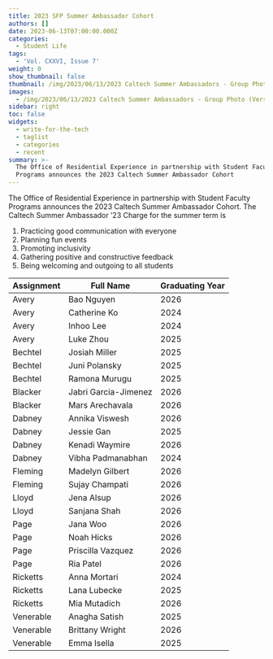 ```yaml
---
title: 2023 SFP Summer Ambassador Cohort
authors: []
date: 2023-06-13T07:00:00.000Z
categories:
  - Student Life
tags:
  - 'Vol. CXXVI, Issue 7'
weight: 0
show_thumbnail: false
thumbnail: /img/2023/06/13/2023 Caltech Summer Ambassadors - Group Photo (Vers. 1).JPG
images:
  - /img/2023/06/13/2023 Caltech Summer Ambassadors - Group Photo (Vers. 1).JPG
sidebar: right
toc: false
widgets:
  - write-for-the-tech
  - taglist
  - categories
  - recent
summary: >-
  The Office of Residential Experience in partnership with Student Faculty
  Programs announces the 2023 Caltech Summer Ambassador Cohort
---
```


The Office of Residential Experience in partnership with Student Faculty Programs announces the 2023 Caltech Summer Ambassador Cohort. The Caltech Summer Ambassador ’23 Charge for the summer term is

1. Practicing good communication with everyone
2. Planning fun events
3. Promoting inclusivity
4. Gathering positive and constructive feedback
5. Being welcoming and outgoing to all students

| Assignment | Full Name | Graduating Year |
| --- | --- | --- |
| Avery | Bao Nguyen | 2026 |
| Avery | Catherine Ko | 2024 |
| Avery | Inhoo Lee | 2024 |
| Avery | Luke Zhou | 2025 |
| Bechtel | Josiah Miller | 2025 |
| Bechtel | Juni Polansky | 2025 |
| Bechtel | Ramona Murugu | 2025 |
| Blacker | Jabri Garcia-Jimenez | 2026 |
| Blacker | Mars Arechavala | 2026 |
| Dabney | Annika Viswesh | 2026 |
| Dabney | Jessie Gan | 2025 |
| Dabney | Kenadi Waymire | 2026 |
| Dabney | Vibha Padmanabhan | 2024 |
| Fleming | Madelyn Gilbert | 2026 |
| Fleming | Sujay Champati | 2026 |
| Lloyd | Jena Alsup | 2026 |
| Lloyd | Sanjana Shah | 2026 |
| Page | Jana Woo | 2026 |
| Page | Noah Hicks | 2026 |
| Page | Priscilla Vazquez | 2026 |
| Page | Ria Patel | 2026 |
| Ricketts | Anna Mortari | 2024 |
| Ricketts | Lana Lubecke | 2025 |
| Ricketts | Mia Mutadich | 2026 |
| Venerable | Anagha Satish | 2025 |
| Venerable | Brittany Wright | 2026 |
| Venerable | Emma Isella | 2025 |
